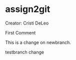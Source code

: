 # assign2git
Creator: Cristi DeLeo

First Comment

This is a change on newbranch.

testbranch change
